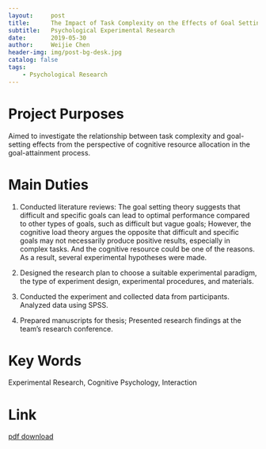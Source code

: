 ```yaml
---
layout:     post
title:      The Impact of Task Complexity on the Effects of Goal Setting-A Perspective from Cognitive Resources
subtitle:   Psychological Experimental Research
date:       2019-05-30
author:     Weijie Chen
header-img: img/post-bg-desk.jpg
catalog: false
tags:
    - Psychological Research
---
```

# Project Purposes

Aimed to investigate the relationship between task complexity and goal-setting effects from the perspective of cognitive resource allocation in the goal-attainment process.

# Main Duties

1. Conducted literature reviews: The goal setting theory suggests that difficult and specific goals can lead to optimal performance compared to other types of goals, such as difficult but vague goals; However, the cognitive load theory argues the opposite that difficult and specific goals may not necessarily produce positive results, especially in complex tasks. And the cognitive resource could be one of the reasons. As a result, several experimental hypotheses were made.

2. Designed the research plan to choose a suitable experimental paradigm, the type of experiment design, experimental procedures, and materials.

3. Conducted the experiment and collected data from participants. Analyzed data using SPSS.

4. Prepared manuscripts for thesis; Presented research findings at the team’s research conference.

# Key Words

Experimental Research, Cognitive Psychology, Interaction 

# Link

<a href="{{ site.baseurl }}/files/cv202303-2.pdf">pdf download</a>

<script>
  document.querySelector('a').addEventListener('click', function(event) {
    event.preventDefault();
    window.location.href = "{{ site.url }}/files/cv202303-2.pdf";
  });
</script>
